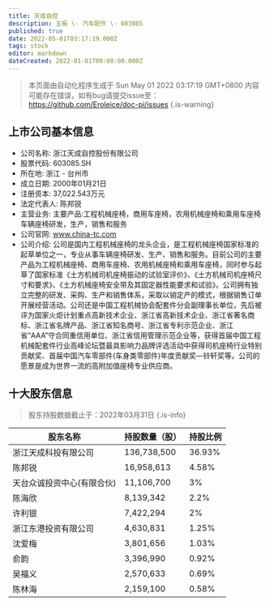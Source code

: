 ```yaml
---
title: 天成自控
description: 主板 \- 汽车配件 \- 603085
published: true
date: 2022-05-01T03:17:19.000Z
tags: stock
editor: markdown
dateCreated: 2022-01-01T00:00:00.000Z
---
```


> 本页面由自动化程序生成于 Sun May 01 2022 03:17:19 GMT+0800
> 内容可能存在错误，如有bug请提交issue至：https://github.com/Eroleice/doc-pi/issues
{.is-warning}

## 上市公司基本信息
- 公司名称: 浙江天成自控股份有限公司
- 股票代码: 603085.SH
- 所在地: 浙江 - 台州市
- 成立日期: 2000年01月21日
- 注册资本: 37,022.543万元
- 法定代表人: 陈邦锐
- 主营业务: 主要产品:工程机械座椅，商用车座椅，农用机械座椅和乘用车座椅车辆座椅研发，生产，销售和服务
- 公司官网: www.china-tc.com
- 公司介绍: 公司是国内工程机械座椅的龙头企业，是工程机械座椅国家标准的起草单位之一，专业从事车辆座椅研发、生产、销售和服务。目前公司的主要产品为工程机械座椅、商用车座椅、农用机械座椅和乘用车座椅，同时参与起草了国家标准《土方机械司机座椅振动的试验室评价》、《土方机械司机座椅尺寸和要求》、《土方机械座椅安全带及其固定器性能要求和试验》。公司拥有独立完整的研发、采购、生产和销售体系，采取以销定产的模式，根据销售订单开展经营活动。公司还是中国工程机械协会配套件分会副理事长单位，先后被评为国家火炬计划重点高新技术企业、浙江省高新技术企业、浙江省著名商标、浙江省名牌产品、浙江省知名商号、浙江省专利示范企业、浙江省“AAA”守合同重信用单位、浙江省信用管理示范企业等，获得首届中国工程机械配套件行业高峰论坛暨最具影响力品牌评选活动中获得司机座椅行业特别贡献奖、首届中国汽车零部件(车身类零部件)年度贡献奖—铃轩奖等。公司的愿景是成为世界一流的高附加值座椅专业供应商。


## 十大股东信息
> 股东持股数据截止于：2022年03月31日
{.is-info}

| 股东名称 | 持股数量（股） | 持股比例 |
| --- | --- | --- |
| 浙江天成科投有限公司 | 136,738,500 | 36.93% |
| 陈邦锐 | 16,958,613 | 4.58% |
| 天台众诚投资中心(有限合伙) | 11,106,700 | 3% |
| 陈海欣 | 8,139,342 | 2.2% |
| 许利银 | 7,422,294 | 2% |
| 浙江东港投资有限公司 | 4,630,831 | 1.25% |
| 沈爱梅 | 3,801,656 | 1.03% |
| 俞韵 | 3,396,990 | 0.92% |
| 吴福义 | 2,570,633 | 0.69% |
| 陈林海 | 2,159,100 | 0.58% |




